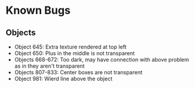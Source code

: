 # Known Bugs

## Objects

- Object 645: Extra texture rendered at top left
- Object 650: Plus in the middle is not transparent
- Objects 668-672: Too dark, may have connection with above problem as in they aren't transparent
- Objects 807-833: Center boxes are not transparent
- Object 981: Wierd line above the object